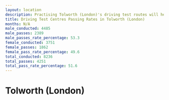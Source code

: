 ```yaml
---
layout: location
description: Practising Tolworth (London)'s driving test routes will help you become more confident in your gear-changing abilities.
title: Driving Test Centres Passing Rates in Tolworth (London)
months: N/A
male_conducted: 4485
male_passes: 2389
male_passes_rate_percentage: 53.3
female_conducted: 3751
female_passes: 1862
female_pass_rate_percentage: 49.6
total_conducted: 8236
total_passes: 4251
total_pass_rate_percentage: 51.6
---
```


# Tolworth (London)
